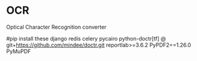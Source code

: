 # OCR
 Optical Character Recognition converter

#pip install these
django
redis
celery
pycairo
python-doctr[tf] @ git+https://github.com/mindee/doctr.git
reportlab>=3.6.2
PyPDF2==1.26.0
PyMuPDF
